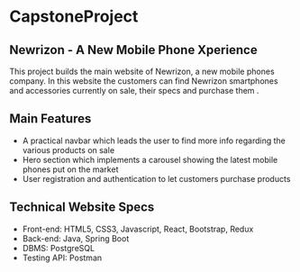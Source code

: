 # CapstoneProject
 
Newrizon - A New Mobile Phone Xperience
---
This project builds the main website of Newrizon, a new mobile phones company. In this website the customers can find Newrizon smartphones and accessories currently on sale, their specs and purchase them .

Main Features
---
* A practical navbar which leads the user to find more info regarding the various products on sale 
* Hero section which implements a carousel showing the latest mobile phones put on the market
* User registration and authentication to let customers purchase products


Technical Website Specs
---
* Front-end: HTML5, CSS3, Javascript, React, Bootstrap, Redux
* Back-end: Java, Spring Boot
* DBMS: PostgreSQL
* Testing API: Postman
